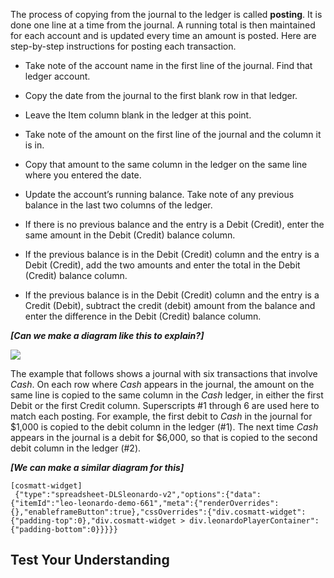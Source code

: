 The process of copying from the journal to the ledger is called **posting**. It is done one line at a time from the journal. A running total is then maintained for each account and is updated every time an amount is posted. Here are step-by-step instructions for posting each transaction.

  - Take note of the account name in the first line of the journal. Find that ledger account.

  - Copy the date from the journal to the first blank row in that ledger.

  - Leave the Item column blank in the ledger at this point.

  - Take note of the amount on the first line of the journal and the column it is in.

  - Copy that amount to the same column in the ledger on the same line where you entered the date.

  - Update the account’s running balance. Take note of any previous balance in the last two columns of the ledger.

<!-- end list -->

  - If there is no previous balance and the entry is a Debit (Credit), enter the same amount in the Debit (Credit) balance column.

  - If the previous balance is in the Debit (Credit) column and the entry is a Debit (Credit), add the two amounts and enter the total in the Debit (Credit) balance column.

  - If the previous balance is in the Debit (Credit) column and the entry is a Credit (Debit), subtract the credit (debit) amount from the balance and enter the difference in the Debit (Credit) balance column. 

***\[Can we make a diagram like this to explain?\]***

![](./Chapter_2_Recording_accounting_transactions/media/04_Process_of_posting_to_the_ledger_accounts/image2.tiff)

The example that follows shows a journal with six transactions that involve *Cash*. On each row where *Cash* appears in the journal, the amount on the same line is copied to the same column in the *Cash* ledger, in either the first Debit or the first Credit column. Superscripts \#1 through 6 are used here to match each posting. For example, the first debit to *Cash* in the journal for $1,000 is copied to the debit column in the ledger (\#1). The next time *Cash* appears in the journal is a debit for $6,000, so that is copied to the second debit column in the ledger (\#2). 

***\[We can make a similar diagram for this\]***

```
[cosmatt-widget]
 {"type":"spreadsheet-DLSleonardo-v2","options":{"data":{"itemId":"leo-leonardo-demo-661","meta":{"renderOverrides":{},"enableframeButton":true},"cssOverrides":{"div.cosmatt-widget":{"padding-top":0},"div.cosmatt-widget > div.leonardoPlayerContainer":{"padding-bottom":0}}}}} 
```

## Test Your Understanding 

